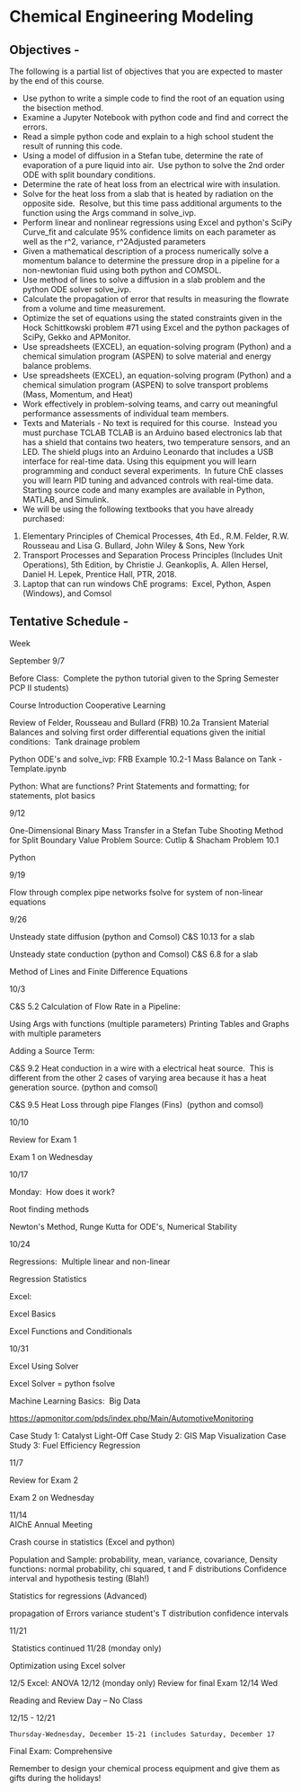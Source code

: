 # Chemical Engineering Modeling
## Objectives -
The following is a partial list of objectives that you are expected to master by the end of this course. 

- Use python to write a simple code to find the root of an equation using the bisection method.
- Examine a Jupyter Notebook with python code and find and correct the errors.
- Read a simple python code and explain to a high school student the result of running this code.
- Using a model of diffusion in a Stefan tube, determine the rate of evaporation of a pure liquid into air.  Use python to solve the 2nd order ODE with split boundary conditions.
- Determine the rate of heat loss from an electrical wire with insulation.
- Solve for the heat loss from a slab that is heated by radiation on the opposite side.  Resolve, but this time pass additional arguments to the function using the Args command in solve_ivp.
- Perform linear and nonlinear regressions using Excel and python's SciPy Curve_fit and calculate 95% confidence limits on each parameter as well as the r^2, variance, r^2Adjusted parameters
- Given a mathematical description of a process numerically solve a momentum balance to determine the pressure drop in a pipeline for a non-newtonian fluid using both python and COMSOL.
- Use method of lines to solve a diffusion in a slab problem and the python ODE solver solve_ivp.
- Calculate the propagation of error that results in measuring the flowrate from a volume and time measurement.
- Optimize the set of equations using the stated constraints given in the Hock Schittkowski problem #71 using Excel and the python packages of SciPy, Gekko and APMonitor.
- Use spreadsheets (EXCEL), an equation-solving program (Python) and a chemical simulation program (ASPEN) to solve material and energy balance problems.
- Use spreadsheets (EXCEL), an equation-solving program (Python) and a chemical simulation program (ASPEN) to solve transport problems (Mass, Momentum, and Heat) 
- Work effectively in problem-solving teams, and carry out meaningful performance assessments of individual team members.
- Texts and Materials -
No text is required for this course.  Instead you must purchase TCLAB TCLAB is an Arduino based electronics lab that has a shield that contains two heaters, two temperature sensors, and an LED. The shield plugs into an Arduino Leonardo that includes a USB interface for real-time data. Using this equipment you will learn programming and conduct several experiments.  In future ChE classes you will learn PID tuning and advanced controls with real-time data. Starting source code and many examples are available in Python, MATLAB, and Simulink.
- We will be using the following textbooks that you have already purchased:
1. Elementary Principles of Chemical Processes, 4th Ed., R.M. Felder, R.W. Rousseau and Lisa G. Bullard, John Wiley & Sons, New York
2. Transport Processes and Separation Process Principles (Includes Unit Operations), 5th Edition, by Christie J. Geankoplis, A. Allen Hersel, Daniel H. Lepek, Prentice Hall, PTR, 2018.
3. Laptop that can run windows ChE programs:  Excel, Python, Aspen (Windows), and Comsol
## Tentative Schedule -

Week

September
9/7	

Before Class:  Complete the python tutorial given to the Spring Semester PCP II students)

Course Introduction
Cooperative Learning

Review of Felder, Rousseau and Bullard (FRB) 10.2a Transient Material Balances and solving first order differential equations given the initial conditions:  Tank drainage problem

Python ODE's and solve_ivp: FRB Example 10.2-1 Mass Balance on Tank -Template.ipynb

Python: What are functions? Print Statements and formatting; for statements, plot basics

9/12

One-Dimensional Binary Mass Transfer in a Stefan Tube
Shooting Method for Split Boundary Value Problem
Source: Cutlip & Shacham Problem 10.1

Python 

9/19	

Flow through complex pipe networks
fsolve for system of non-linear equations

9/26	

Unsteady state diffusion (python and Comsol) C&S 10.13 for a slab

Unsteady state conduction (python and Comsol) C&S 6.8 for a slab

Method of Lines and Finite Difference Equations 

10/3	

C&S 5.2 Calculation of Flow Rate in a Pipeline:

Using Args with functions (multiple parameters)
Printing Tables and Graphs with multiple parameters

Adding a Source Term:

C&S 9.2 Heat conduction in a wire with a electrical heat source.  This is different from the other 2 cases of varying area because it has a heat generation source. (python and comsol) 

C&S 9.5 Heat Loss through pipe Flanges (Fins)  (python and comsol)

10/10	

Review for Exam 1

Exam 1 on Wednesday

10/17	

Monday:  How does it work?

Root finding methods

Newton's Method, Runge Kutta for ODE's, Numerical Stability

10/24	

Regressions:  Multiple linear and non-linear

Regression Statistics

Excel:

Excel Basics

Excel Functions and Conditionals

10/31	

Excel Using Solver

Excel Solver = python fsolve

Machine Learning Basics:  Big Data

https://apmonitor.com/pds/index.php/Main/AutomotiveMonitoring

Case Study 1: Catalyst Light-Off
Case Study 2: GIS Map Visualization
Case Study 3: Fuel Efficiency Regression

11/7	

Review for Exam 2

Exam 2 on Wednesday

11/14	
AIChE Annual Meeting

Crash course in statistics (Excel and python)

Population and Sample: probability, mean, variance, covariance,
Density functions: normal probability, chi squared, t and F distributions
Confidence interval and hypothesis testing (Blah!)

Statistics for regressions (Advanced) 

propagation of Errors
variance
student's T distribution
confidence intervals

11/21	

 Statistics continued
11/28 (monday only)	

Optimization using Excel solver

12/5	Excel: ANOVA
12/12 (monday only)	Review for final Exam
12/14 Wed

Reading and Review Day – No Class

12/15 - 12/21

	Thursday-Wednesday, December 15-21 (includes Saturday, December 17

Final Exam: Comprehensive 
	

Remember to design your chemical process equipment and give them as gifts during the holidays!
